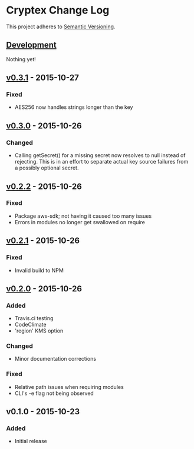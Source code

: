 # Cryptex Change Log
This project adheres to [Semantic Versioning](http://semver.org/).

## [Development]
Nothing yet!

## [v0.3.1] - 2015-10-27
### Fixed
- AES256 now handles strings longer than the key

## [v0.3.0] - 2015-10-26
### Changed
- Calling getSecret() for a missing secret now resolves to null instead of rejecting.
This is in an effort to separate actual key source failures from a possibly optional
secret.

## [v0.2.2] - 2015-10-26
### Fixed
- Package aws-sdk; not having it caused too many issues
- Errors in modules no longer get swallowed on require

## [v0.2.1] - 2015-10-26
### Fixed
- Invalid build to NPM

## [v0.2.0] - 2015-10-26
### Added
- Travis.ci testing
- CodeClimate
- 'region' KMS option

### Changed
- Minor documentation corrections

### Fixed
- Relative path issues when requiring modules
- CLI's -e flag not being observed

## v0.1.0 - 2015-10-23
### Added
- Initial release

[Development]: https://github.com/TechnologyAdvice/Cryptex/compare/0.3.1...HEAD
[v0.3.1]: https://github.com/TechnologyAdvice/Cryptex/compare/0.3.0...0.3.1
[v0.3.0]: https://github.com/TechnologyAdvice/Cryptex/compare/0.2.2...0.3.0
[v0.2.2]: https://github.com/TechnologyAdvice/Cryptex/compare/0.2.1...0.2.2
[v0.2.1]: https://github.com/TechnologyAdvice/Cryptex/compare/0.2.0...0.2.1
[v0.2.0]: https://github.com/TechnologyAdvice/Cryptex/compare/0.1.0...0.2.0
